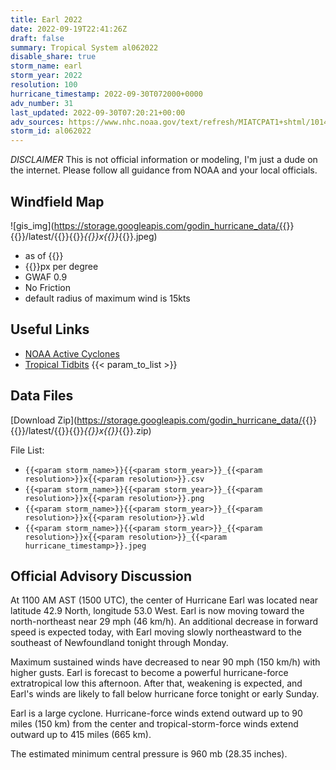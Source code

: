 ```yaml
---
title: Earl 2022
date: 2022-09-19T22:41:26Z
draft: false
summary: Tropical System al062022
disable_share: true
storm_name: earl
storm_year: 2022
resolution: 100
hurricane_timestamp: 2022-09-30T072000+0000
adv_number: 31
last_updated: 2022-09-30T07:20:21+00:00
adv_sources: https://www.nhc.noaa.gov/text/refresh/MIATCPAT1+shtml/101435.shtml;https://www.nhc.noaa.gov/refresh/graphics_at1+shtml/143728.shtml?cone
storm_id: al062022
---
```

*DISCLAIMER* This is not official information or modeling, I'm just a dude on the internet.  Please follow all guidance from NOAA and your local officials.

## Windfield Map
![gis_img](https://storage.googleapis.com/godin_hurricane_data/{{<param storm_name>}}{{<param storm_year>}}/latest/{{<param storm_name>}}{{<param storm_year>}}_{{<param resolution>}}x{{<param resolution>}}_{{<param hurricane_timestamp>}}.jpeg)

- as of {{<param last_updated>}}
- {{<param resolution>}}px per degree
- GWAF 0.9
- No Friction
- default radius of maximum wind is 15kts

## Useful Links
- [NOAA Active Cyclones](https://www.nhc.noaa.gov/)
- [Tropical Tidbits](https://www.tropicaltidbits.com/storminfo/)
{{< param_to_list >}}

## Data Files
[Download Zip](https://storage.googleapis.com/godin_hurricane_data/{{<param storm_name>}}{{<param storm_year>}}/latest/{{<param storm_name>}}{{<param storm_year>}}_{{<param resolution>}}x{{<param resolution>}}_{{<param hurricane_timestamp>}}.zip)

File List:
- `{{<param storm_name>}}{{<param storm_year>}}_{{<param resolution>}}x{{<param resolution>}}.csv`
- `{{<param storm_name>}}{{<param storm_year>}}_{{<param resolution>}}x{{<param resolution>}}.png`
- `{{<param storm_name>}}{{<param storm_year>}}_{{<param resolution>}}x{{<param resolution>}}.wld`
- `{{<param storm_name>}}{{<param storm_year>}}_{{<param resolution>}}x{{<param resolution>}}_{{<param hurricane_timestamp>}}.jpeg`


## Official Advisory Discussion
At 1100 AM AST (1500 UTC), the center of Hurricane Earl was located
near latitude 42.9 North, longitude 53.0 West. Earl is now moving 
toward the north-northeast near 29 mph (46 km/h).  An additional 
decrease in forward speed is expected today, with Earl moving 
slowly northeastward to the southeast of Newfoundland tonight 
through Monday.
 
Maximum sustained winds have decreased to near 90 mph (150 km/h) 
with higher gusts.  Earl is forecast to become a powerful 
hurricane-force extratropical low this afternoon.  After that, 
weakening is expected, and Earl's winds are likely to fall below 
hurricane force tonight or early Sunday.
 
Earl is a large cyclone.  Hurricane-force winds extend outward up 
to 90 miles (150 km) from the center and tropical-storm-force winds 
extend outward up to 415 miles (665 km).
 
The estimated minimum central pressure is 960 mb (28.35 inches).